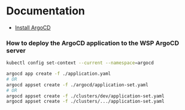 Documentation
=

- [Install ArgoCD](install-argocd.md)


### How to deploy the ArgoCD application to the WSP ArgoCD server

```bash
kubectl config set-context --current --namespace=argocd

argocd app create -f ./application.yaml
# OR
argocd appset create -f ./argocd/application-set.yaml
# OR
argocd appset create -f ./clusters/dev/application-set.yaml
argocd appset create -f ./clusters/.../application-set.yaml
```